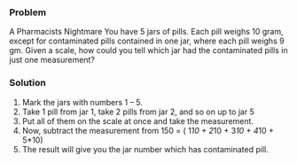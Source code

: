 ### Problem 

A Pharmacists Nightmare
You have 5 jars of pills. Each pill weighs 10 gram, except for contaminated pills contained in one jar, where each pill weighs 9 gm. Given a scale, how could you tell which jar had the contaminated pills in just one measurement?

### Solution 

1. Mark the jars with numbers 1 – 5. 
2. Take 1 pill from jar 1, take 2 pills from jar 2, and so on up to jar 5 
3. Put all of them on the scale at once and take the measurement. 
4. Now, subtract the measurement from 150 = ( 1*10 + 2*10 + 3*10 + 4*10 + 5*10) 
5. The result will give you the jar number which has contaminated pill.


